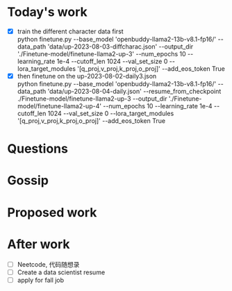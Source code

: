 # Today's work
- [x] train the different character data first  
python finetune.py --base_model 'openbuddy-llama2-13b-v8.1-fp16/' --data_path 'data/up-2023-08-03-diffcharac.json' --output_dir './Finetune-model/finetune-llama2-up-3' --num_epochs 10 --learning_rate 1e-4 --cutoff_len 1024 --val_set_size 0 --lora_target_modules '[q_proj,v_proj,k_proj,o_proj]' --add_eos_token True  
- [x] then finetune on the up-2023-08-02-daily3.json  
python finetune.py --base_model 'openbuddy-llama2-13b-v8.1-fp16/' --data_path 'data/up-2023-08-04-daily.json' --resume_from_checkpoint ./Finetune-model/finetune-llama2-up-3 --output_dir './Finetune-model/finetune-llama2-up-4' --num_epochs 10 --learning_rate 1e-4 --cutoff_len 1024 --val_set_size 0 --lora_target_modules '[q_proj,v_proj,k_proj,o_proj]' --add_eos_token True  
# Questions
# Gossip
# Proposed work
# After work
- [ ] Neetcode, 代码随想录  
- [ ] Create a data scientist resume  
- [ ] apply for fall job  
